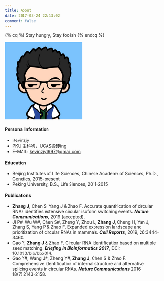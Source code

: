 ```yaml
---
title: About
date: 2017-03-24 22:13:02
comment: false
---
```


{% cq %} Stay hungry, Stay foolish {% endcq %}

<img src="/assets/img/avatar.jpeg" width="50%" height="50%">

#### Personal Information

- Kevinzjy
- PKU 生科狗，UCAS搬砖ing
- E-MAIL: kevinzjy1997@gmail.com

#### Education

- Beijing Institutes of Life Sciences, Chinese Academy of Sciences, Ph.D., Genetics, 2015-present
- Peking University, B.S., Life Siences, 2011-2015

#### Publications

- **Zhang J**, Chen S, Yang J & Zhao F. Accurate quantification of circular RNAs identifies extensive circular isoform switching events. ***Nature Communications***, 2019 (accepted).
- Ji P#, Wu W#, Chen S#, Zheng Y, Zhou L, **Zhang J**, Cheng H, Yan J, Zhang S, Yang P & Zhao F. Expanded expression landscape and prioritization of circular RNAs in mammals. ***Cell Reports***, 2019, 26:3444-3460.
- Gao Y, **Zhang J** & Zhao F. Circular RNA identification based on multiple seed matching. ***Briefing in Bioinformatics 2017***, DOI: 10.1093/bib/bbx014.
- Gao Y#, Wang J#, Zheng Y#, **Zhang J**, Chen S & Zhao F. Comprehensive identification of internal structure and alternative splicing events in circular RNAs. ***Nature Communications*** 2016, 18(7):2143-2158.
